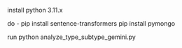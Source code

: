 install python 3.11.x

do -
pip install sentence-transformers
pip install pymongo

run python analyze_type_subtype_gemini.py
